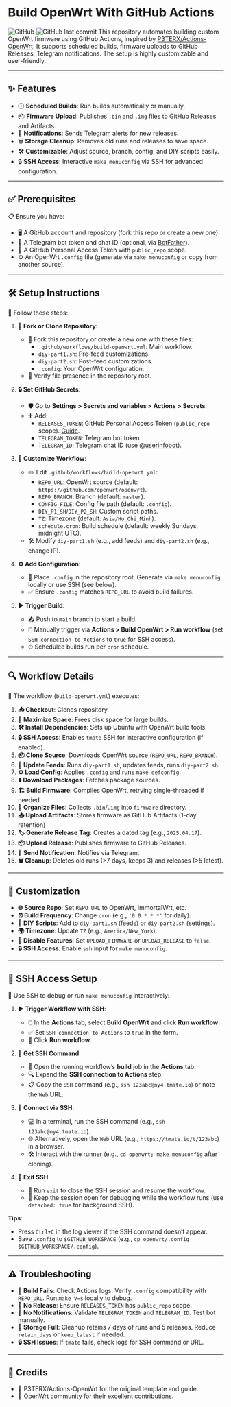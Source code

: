 # Build OpenWrt With GitHub Actions

![GitHub](https://img.shields.io/badge/license-MIT-blue.svg) ![GitHub last commit](https://img.shields.io/github/last-commit/hhai93/Build-OpenWrt-With-GitHub-Actions)
This repository automates building custom OpenWrt firmware using GitHub Actions, inspired by [P3TERX/Actions-OpenWrt](https://github.com/P3TERX/Actions-OpenWrt). It supports scheduled builds, firmware uploads to GitHub Releases, Telegram notifications. The setup is highly customizable and user-friendly.

---

## ✨ Features

- 🕒 **Scheduled Builds**: Run builds automatically or manually.
- 📦 **Firmware Upload**: Publishes `.bin` and `.img` files to GitHub Releases and Artifacts.
- 📢 **Notifications**: Sends Telegram alerts for new releases.
- 🗑️ **Storage Cleanup**: Removes old runs and releases to save space.
- 🛠️ **Customizable**: Adjust source, branch, config, and DIY scripts easily.
- 🔒 **SSH Access**: Interactive `make menuconfig` via SSH for advanced configuration.

---

## ✅ Prerequisites

📋 Ensure you have:

- 🖥️ A GitHub account and repository (fork this repo or create a new one).
- 🤖 A Telegram bot token and chat ID (optional, via [BotFather](https://t.me/BotFather)).
- 🔑 A GitHub Personal Access Token with `public_repo` scope.
- ⚙️ An OpenWrt `.config` file (generate via `make menuconfig` or copy from another source).

---

## 🛠️ Setup Instructions

📝 Follow these steps:

1. **📂 Fork or Clone Repository**:
   - 🍴 Fork this repository or create a new one with these files:
     - `.github/workflows/build-openwrt.yml`: Main workflow.
     - `diy-part1.sh`: Pre-feed customizations.
     - `diy-part2.sh`: Post-feed customizations.
     - `.config`: Your OpenWrt configuration.
   - 📄 Verify file presence in the repository root.

2. **🔒 Set GitHub Secrets**:
   - 🛡️ Go to **Settings > Secrets and variables > Actions > Secrets**.
   - ➕ Add:
     - `RELEASES_TOKEN`: GitHub Personal Access Token (`public_repo` scope). [Guide](https://docs.github.com/en/authentication/keeping-your-account-and-data-secure/creating-a-personal-access-token).
     - `TELEGRAM_TOKEN`: Telegram bot token.
     - `TELEGRAM_ID`: Telegram chat ID (use [@userinfobot](https://t.me/userinfobot)).

3. **🎨 Customize Workflow**:
   - ✏️ Edit `.github/workflows/build-openwrt.yml`:
     - `REPO_URL`: OpenWrt source (default: `https://github.com/openwrt/openwrt`).
     - `REPO_BRANCH`: Branch (default: `master`).
     - `CONFIG_FILE`: Config file path (default: `.config`).
     - `DIY_P1_SH`/`DIY_P2_SH`: Custom script paths.
     - `TZ`: Timezone (default: `Asia/Ho_Chi_Minh`).
     - `schedule.cron`: Build schedule (default: weekly Sundays, midnight UTC).
   - 🛠️ Modify `diy-part1.sh` (e.g., add feeds) and `diy-part2.sh` (e.g., change IP).

4. **⚙️ Add Configuration**:
   - 📑 Place `.config` in the repository root. Generate via `make menuconfig` locally or use SSH (see below).
   - ✅ Ensure `.config` matches `REPO_URL` to avoid build failures.

5. **▶️ Trigger Build**:
   - 📤 Push to `main` branch to start a build.
   - 🖱️ Manually trigger via **Actions > Build OpenWrt > Run workflow** (set `SSH connection to Actions` to `true` for SSH access).
   - ⏰ Scheduled builds run per `cron` schedule.

---

## 🔍 Workflow Details

🔧 The workflow (`build-openwrt.yml`) executes:

1. **📥 Checkout**: Clones repository.
2. **💾 Maximize Space**: Frees disk space for large builds.
3. **🛠️ Install Dependencies**: Sets up Ubuntu with OpenWrt build tools.
4. **🔒 SSH Access**: Enables `tmate` SSH for interactive configuration (if enabled).
5. **📦 Clone Source**: Downloads OpenWrt source (`REPO_URL`, `REPO_BRANCH`).
6. **📜 Update Feeds**: Runs `diy-part1.sh`, updates feeds, runs `diy-part2.sh`.
7. **⚙️ Load Config**: Applies `.config` and runs `make defconfig`.
8. **⬇️ Download Packages**: Fetches package sources.
9. **🏗️ Build Firmware**: Compiles OpenWrt, retrying single-threaded if needed.
10. **📂 Organize Files**: Collects `.bin`/`.img` into `firmware` directory.
11. **📤 Upload Artifacts**: Stores firmware as GitHub Artifacts (1-day retention)
12. **🏷️ Generate Release Tag**: Creates a dated tag (e.g., `2025.04.17`).
13. **📦 Upload Release**: Publishes firmware to GitHub Releases.
14. **📢 Send Notification**: Notifies via Telegram.
15. **🗑️ Cleanup**: Deletes old runs (>7 days, keeps 3) and releases (>5 latest).

---

## 🎨 Customization

- **🌐 Source Repo**: Set `REPO_URL` to OpenWrt, ImmortalWrt, etc.
- **⏰ Build Frequency**: Change `cron` (e.g., `'0 0 * * *'` for daily).
- **📜 DIY Scripts**: Add to `diy-part1.sh` (feeds) or `diy-part2.sh` (settings).
- **🌍 Timezone**: Update `TZ` (e.g., `America/New_York`).
- **🚫 Disable Features**: Set `UPLOAD_FIRMWARE` or `UPLOAD_RELEASE` to `false`.
- **🔒 SSH Access**: Enable `ssh` input for `make menuconfig`.

---

## 🔐 SSH Access Setup

🔧 Use SSH to debug or run `make menuconfig` interactively:

1. **▶️ Trigger Workflow with SSH**:
   - 🖱️ In the **Actions** tab, select **Build OpenWrt** and click **Run workflow**.
   - ✅ Set `SSH connection to Actions` to `true` in the form.
   - 🚀 Click **Run workflow**.

2. **📜 Get SSH Command**:
   - 📂 Open the running workflow’s **build** job in the **Actions** tab.
   - 🔍 Expand the **SSH connection to Actions** step.
   - 📋 Copy the `SSH` command (e.g., `ssh 123abc@ny4.tmate.io`) or note the `Web` URL.

3. **🔗 Connect via SSH**:
   - 💻 In a terminal, run the SSH command (e.g., `ssh 123abc@ny4.tmate.io`).
   - 🌐 Alternatively, open the `Web` URL (e.g., `https://tmate.io/t/123abc`) in a browser.
   - 🛠️ Interact with the runner (e.g., `cd openwrt; make menuconfig` after cloning).

4. **🏁 Exit SSH**:
   - 🚪 Run `exit` to close the SSH session and resume the workflow.
   - 🔄 Keep the session open for debugging while the workflow runs (use `detached: true` for background SSH).

**Tips**:
- Press `Ctrl+C` in the log viewer if the SSH command doesn’t appear.
- Save `.config` to `$GITHUB_WORKSPACE` (e.g., `cp openwrt/.config $GITHUB_WORKSPACE/.config`).

---

## ⚠️ Troubleshooting

- **🛑 Build Fails**: Check Actions logs. Verify `.config` compatibility with `REPO_URL`. Run `make V=s` locally to debug.
- **🚫 No Release**: Ensure `RELEASES_TOKEN` has `public_repo` scope.
- **📢 No Notifications**: Validate `TELEGRAM_TOKEN` and `TELEGRAM_ID`. Test bot manually.
- **💾 Storage Full**: Cleanup retains 7 days of runs and 5 releases. Reduce `retain_days` or `keep_latest` if needed.
- **🔒 SSH Issues**: If `tmate` fails, check logs for SSH command or URL.

---

## 🙌 Credits

- 🌟 P3TERX/Actions-OpenWrt for the original template and guide.
- 🤝 OpenWrt community for their excellent contributions.
